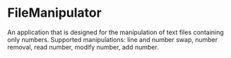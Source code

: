 # FileManipulator
An application that is designed for the manipulation of text files containing only numbers.
Supported manipulations: line and number swap, number removal, read number, modify number, add number.
